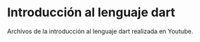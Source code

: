 # Introducción al lenguaje dart

Archivos de la introducción al lenguaje dart realizada en Youtube.


